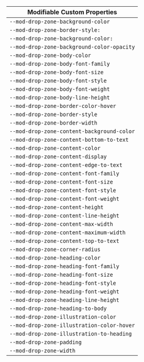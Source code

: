 | Modifiable Custom Properties |
| --- |
|`--mod-drop-zone-background-color`|
|`--mod-drop-zone-border-style:`|
|`--mod-drop-zone-background-color:`|
|`--mod-drop-zone-background-color-opacity`|
|`--mod-drop-zone-body-color`|
|`--mod-drop-zone-body-font-family`|
|`--mod-drop-zone-body-font-size`|
|`--mod-drop-zone-body-font-style`|
|`--mod-drop-zone-body-font-weight`|
|`--mod-drop-zone-body-line-height`|
|`--mod-drop-zone-border-color-hover`|
|`--mod-drop-zone-border-style`|
|`--mod-drop-zone-border-width`|
|`--mod-drop-zone-content-background-color`|
|`--mod-drop-zone-content-bottom-to-text`|
|`--mod-drop-zone-content-color`|
|`--mod-drop-zone-content-display`|
|`--mod-drop-zone-content-edge-to-text`|
|`--mod-drop-zone-content-font-family`|
|`--mod-drop-zone-content-font-size`|
|`--mod-drop-zone-content-font-style`|
|`--mod-drop-zone-content-font-weight`|
|`--mod-drop-zone-content-height`|
|`--mod-drop-zone-content-line-height`|
|`--mod-drop-zone-content-max-width`|
|`--mod-drop-zone-content-maximum-width`|
|`--mod-drop-zone-content-top-to-text`|
|`--mod-drop-zone-corner-radius`|
|`--mod-drop-zone-heading-color`|
|`--mod-drop-zone-heading-font-family`|
|`--mod-drop-zone-heading-font-size`|
|`--mod-drop-zone-heading-font-style`|
|`--mod-drop-zone-heading-font-weight`|
|`--mod-drop-zone-heading-line-height`|
|`--mod-drop-zone-heading-to-body`|
|`--mod-drop-zone-illustration-color`|
|`--mod-drop-zone-illustration-color-hover`|
|`--mod-drop-zone-illustration-to-heading`|
|`--mod-drop-zone-padding`|
|`--mod-drop-zone-width`|
